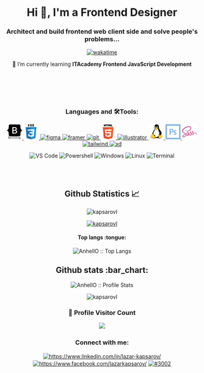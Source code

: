 






 
 

<div align="center">
  
 <h1 align="center">Hi 👋, I'm a Frontend Designer</h1>
 <h3 align="center">Architect and build frontend web client side and solve people's problems...</h3>
 
 [![wakatime](https://wakatime.com/badge/user/e595da90-fe5b-4ace-9a1e-5cc79148e056.svg)](https://wakatime.com/@e595da90-fe5b-4ace-9a1e-5cc79148e056) 
 
 🌱 I’m currently learning **ITAcademy Frontend JavaScript Development**

</div>

</br>
</br>
</br>
</br>
<div align="center">

 <h3 align="center">Languages and 🛠Tools:</h3>
<p align="center"> <a href="https://getbootstrap.com" target="_blank" rel="noreferrer"> <img src="https://raw.githubusercontent.com/devicons/devicon/master/icons/bootstrap/bootstrap-plain-wordmark.svg" alt="bootstrap" width="40" height="40"/> </a> <a href="https://www.w3schools.com/css/" target="_blank" rel="noreferrer"> <img src="https://raw.githubusercontent.com/devicons/devicon/master/icons/css3/css3-original-wordmark.svg" alt="css3" width="40" height="40"/> </a> <a href="https://www.figma.com/" target="_blank" rel="noreferrer"> <img src="https://www.vectorlogo.zone/logos/figma/figma-icon.svg" alt="figma" width="40" height="40"/> </a> <a href="https://www.framer.com/" target="_blank" rel="noreferrer"> <img src="https://www.vectorlogo.zone/logos/framer/framer-icon.svg" alt="framer" width="40" height="40"/> </a> <a href="https://git-scm.com/" target="_blank" rel="noreferrer"> <img src="https://www.vectorlogo.zone/logos/git-scm/git-scm-icon.svg" alt="git" width="40" height="40"/> </a> <a href="https://www.w3.org/html/" target="_blank" rel="noreferrer"> <img src="https://raw.githubusercontent.com/devicons/devicon/master/icons/html5/html5-original-wordmark.svg" alt="html5" width="40" height="40"/> </a> <a href="https://www.adobe.com/in/products/illustrator.html" target="_blank" rel="noreferrer"> <img src="https://www.vectorlogo.zone/logos/adobe_illustrator/adobe_illustrator-icon.svg" alt="illustrator" width="40" height="40"/> </a> <a href="https://www.linux.org/" target="_blank" rel="noreferrer"> <img src="https://raw.githubusercontent.com/devicons/devicon/master/icons/linux/linux-original.svg" alt="linux" width="40" height="40"/> </a> <a href="https://www.photoshop.com/en" target="_blank" rel="noreferrer"> <img src="https://raw.githubusercontent.com/devicons/devicon/master/icons/photoshop/photoshop-line.svg" alt="photoshop" width="40" height="40"/> </a> <a href="https://sass-lang.com" target="_blank" rel="noreferrer"> <img src="https://raw.githubusercontent.com/devicons/devicon/master/icons/sass/sass-original.svg" alt="sass" width="40" height="40"/> </a> <a href="https://tailwindcss.com/" target="_blank" rel="noreferrer"> <img src="https://www.vectorlogo.zone/logos/tailwindcss/tailwindcss-icon.svg" alt="tailwind" width="40" height="40"/> </a> <a href="https://www.adobe.com/products/xd.html" target="_blank" rel="noreferrer"> <img src="https://cdn.worldvectorlogo.com/logos/adobe-xd.svg" alt="xd" width="40" height="40"/> </a> </p>



![VS Code](http://img.shields.io/badge/-VS%20Code-007ACC?style=flat-square&logo=visual-studio-code&logoColor=ffffff)
![Powershell](http://img.shields.io/badge/-Powershell-5391FE?style=flat-square&logo=powershell&logoColor=ffffff)
![Windows](http://img.shields.io/badge/-Windows-0078D6?style=flat-square&logo=windows&logoColor=ffffff)
![Linux](https://img.shields.io/badge/-Linux-0078D6?style=flat-square&logo=linux&logoColor=ffffff)
![Terminal](https://img.shields.io/badge/-Terminal-181717?style=flat-square&logo=terminal&__cf_chl_managed_tk__=pmd_XDJLaeDVmIAB4Tpce0N06FqEgGDSa9W1HqjxbIEH_HQ-1634952208-0-gqNtZGzNAyWjcnBszQn9)

</div>


</br>
</br>



 <h2 align="center"> Github Statistics 📈 </h2>
 
 <p align="center"> <img src="https://komarev.com/ghpvc/?username=kapsarovl&label=Profile%20views&color=0e75b6&style=flat" alt="kapsarovl" /> </p>

<p align="center"> <a href="https://github.com/ryo-ma/github-profile-trophy"><img src="https://github-profile-trophy.vercel.app/?username=kapsarovl" alt="kapsarovl" /></a> </p>
 
 <h4 align="center">Top langs :tongue:</h4>
 
 <p align="center"><img src="https://github-readme-stats.vercel.app/api/top-langs/?username=kapsarovL" alt="AnhellO :: Top Langs" /></p>



<h2 align="center">Github stats :bar_chart:</h2>

<p align="center"><img src="https://github-readme-stats.vercel.app/api?username=kapsarovL&show_icons=true" alt="AnhellO :: Profile Stats" /></p>

<p align="center"><img src="https://github-readme-streak-stats.herokuapp.com/?user=kapsarovl&" alt="kapsarovl" /></p>




<div align=center>
  <h3><b>📍 Profile Visitor Count</b></h3>
 


</div>
    
<!-- retro visitor counter -->  
<p align="center" >   
  <img src="https://profile-counter.glitch.me/kapsarovL/count.svg" />  
</p>
  
   
  
  <h3 align="center">Connect with me:</h3>
  <div align="center">
 
 <p align="center">
<a href="https://linkedin.com/in/https://www.linkedin.com/in/lazar-kapsarov/" target="blank"><img align="center" src="https://raw.githubusercontent.com/rahuldkjain/github-profile-readme-generator/master/src/images/icons/Social/linked-in-alt.svg" alt="https://www.linkedin.com/in/lazar-kapsarov/" height="30" width="40" /></a>
<a href="https://fb.com/https://www.facebook.com/lazarkapsarov/" target="blank"><img align="center" src="https://raw.githubusercontent.com/rahuldkjain/github-profile-readme-generator/master/src/images/icons/Social/facebook.svg" alt="https://www.facebook.com/lazarkapsarov/" height="30" width="40" /></a>
<a href="https://discord.gg/#3002" target="blank"><img align="center" src="https://raw.githubusercontent.com/rahuldkjain/github-profile-readme-generator/master/src/images/icons/Social/discord.svg" alt="#3002" height="30" width="40" />

  </a>
</p>

  
</div>








